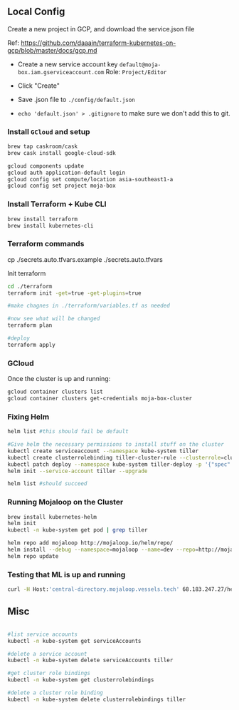 

## Local Config

Create a new project in GCP, and download the service.json file

Ref: https://github.com/daaain/terraform-kubernetes-on-gcp/blob/master/docs/gcp.md

- Create a new service account key `default@moja-box.iam.gserviceaccount.com`
  Role: `Project/Editor`

- Click "Create"

- Save .json file to `./config/default.json`
- `echo 'default.json' > .gitignore` to make sure we don't add this to git.


### Install `GCloud` and setup

```bash
brew tap caskroom/cask
brew cask install google-cloud-sdk

gcloud components update
gcloud auth application-default login
gcloud config set compute/location asia-southeast1-a
gcloud config set project moja-box

```

### Install Terraform + Kube CLI

```bash
brew install terraform
brew install kubernetes-cli
```


### Terraform commands

cp ./secrets.auto.tfvars.example ./secrets.auto.tfvars

Init terraform

```bash
cd ./terraform
terraform init -get=true -get-plugins=true

#make chagnes in ./terraform/variables.tf as needed

#now see what will be changed
terraform plan

#deploy
terraform apply
```


### GCloud
Once the cluster is up and running:

```bash
gcloud container clusters list
gcloud container clusters get-credentials moja-box-cluster
```

### Fixing Helm

```bash
helm list #this should fail be default

#Give helm the necessary permissions to install stuff on the cluster
kubectl create serviceaccount --namespace kube-system tiller
kubectl create clusterrolebinding tiller-cluster-rule --clusterrole=cluster-admin --serviceaccount=kube-system:tiller
kubectl patch deploy --namespace kube-system tiller-deploy -p '{"spec":{"template":{"spec":{"serviceAccount":"tiller"}}}}'      
helm init --service-account tiller --upgrade

helm list #should succeed
```

### Running Mojaloop on the Cluster
```bash
brew install kubernetes-helm
helm init
kubectl -n kube-system get pod | grep tiller

helm repo add mojaloop http://mojaloop.io/helm/repo/
helm install --debug --namespace=mojaloop --name=dev --repo=http://mojaloop.io/helm/repo mojaloop
helm repo update
```

### Testing that ML is up and running

```bash
curl -H Host:'central-directory.mojaloop.vessels.tech' 68.183.247.27/health
```




## Misc

```bash

#list service accounts
kubectl -n kube-system get serviceAccounts

#delete a service account
kubectl -n kube-system delete serviceAccounts tiller

#get cluster role bindings
kubectl -n kube-system get clusterrolebindings

#delete a cluster role binding
kubectl -n kube-system delete clusterrolebindings tiller

```





